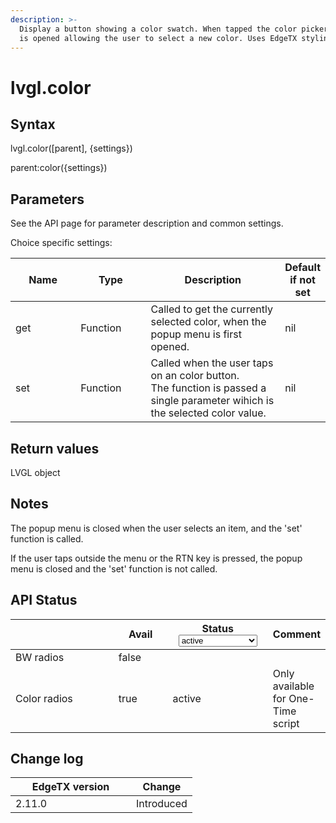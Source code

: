 ```yaml
---
description: >-
  Display a button showing a color swatch. When tapped the color picker dialog
  is opened allowing the user to select a new color. Uses EdgeTX styling.
---
```


# lvgl.color

## Syntax

lvgl.color(\[parent], {settings})

parent:color({settings})

## Parameters

See the API page for parameter description and common settings.

Choice specific settings:

<table><thead><tr><th width="124">Name</th><th width="122">Type</th><th width="289">Description</th><th>Default if not set</th></tr></thead><tbody><tr><td>get</td><td>Function</td><td>Called to get the currently selected color, when the popup menu is first opened.</td><td>nil</td></tr><tr><td>set</td><td>Function</td><td>Called when the user taps on an color button.<br>The function is passed a single parameter wihich is the selected color value.</td><td>nil</td></tr></tbody></table>

## Return values

LVGL object

## Notes

The popup menu is closed when the user selects an item, and the 'set' function is called.

If the user taps outside the menu or the RTN key is pressed, the popup menu is closed and the 'set' function is not called.

## API Status

<table><thead><tr><th width="153"></th><th width="72" data-type="checkbox">Avail</th><th width="145">Status<select><option value="93c8b010d44e45efaec5c0c14d3992ac" label="active" color="blue"></option><option value="7e7074d1164048e3b0b24a02b4300f6c" label="to be depreciated" color="blue"></option></select></th><th>Comment</th></tr></thead><tbody><tr><td>BW radios</td><td>false</td><td></td><td></td></tr><tr><td>Color radios</td><td>true</td><td><span data-option="93c8b010d44e45efaec5c0c14d3992ac">active</span></td><td>Only available for One-Time script</td></tr></tbody></table>

## Change log

<table><thead><tr><th width="177">EdgeTX version</th><th>Change</th></tr></thead><tbody><tr><td>2.11.0</td><td>Introduced</td></tr></tbody></table>
